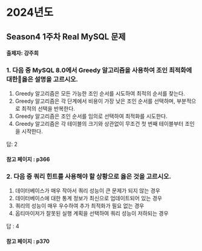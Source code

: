 # 2024년도
## Season4 1주차 Real MySQL 문제
#### 출제자: 강주희

### 1. 다음 중 MySQL 8.0에서 Greedy 알고리즘을 사용하여 조인 최적화에 대한옳은 설명을 고르시오.

1. Greedy 알고리즘은 모든 가능한 조인 순서를 시도하여 최적의 순서를 찾는다.
2. Greedy 알고리즘은 각 단계에서 비용이 가장 낮은 조인 순서를 선택하며, 부분적으로 최적의 선택을 반복한다.
3. Greedy 알고리즘은 조인 순서를 임의로 선택하여 최적화를 시도한다.
4. Greedy 알고리즘은 각 테이블의 크기와 상관없이 무조건 첫 번째 테이블부터 조인을 시작한다.


답: 2

#### 참고 페이지 : p366


### 2. 다음 중 쿼리 힌트를 사용해야 할 상황으로 옳은 것을 고르시오.

1. 데이터베이스가 매우 작아서 쿼리 성능이 큰 문제가 되지 않는 경우
2. 데이터베이스에 대한 통계 정보가 최신으로 업데이트되어 있는 경우
3. 쿼리의 성능이 매우 우수하여 추가 최적화가 필요 없는 경우
4. 옵티마이저가 잘못된 실행 계획을 선택하여 쿼리 성능이 저하되는 경우


답 : 4

#### 참고 페이지 : p370
